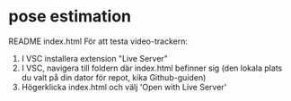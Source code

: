 # pose estimation

README index.html
För att testa video-trackern:
1. I VSC installera extension "Live Server"
2. I VSC, navigera till foldern där index.html befinner sig (den lokala plats du valt på din dator för repot, kika Github-guiden)
3. Högerklicka index.html och välj 'Open with Live Server'
